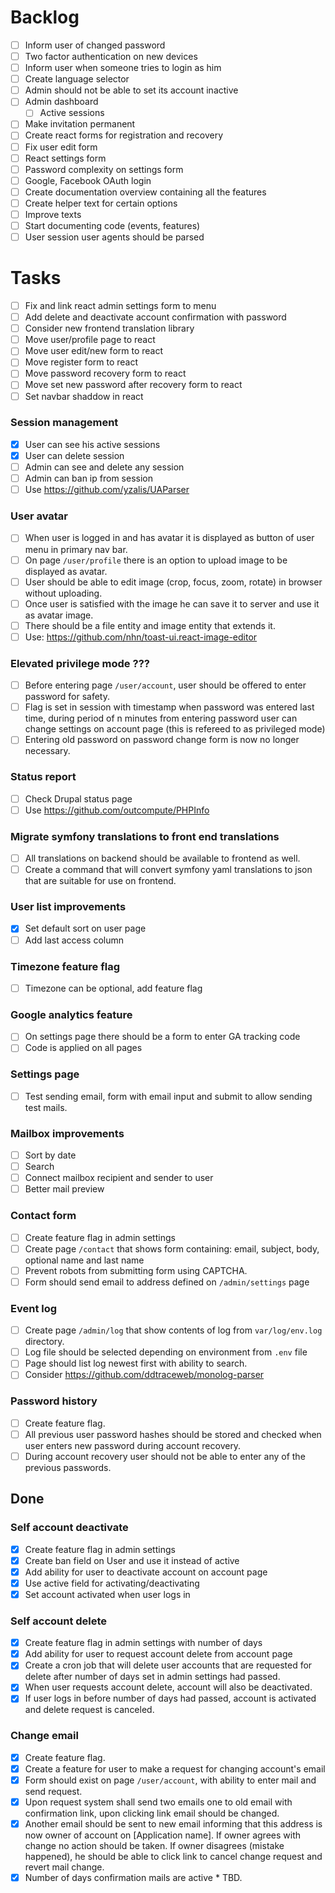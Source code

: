# Backlog

* [ ] Inform user of changed password
* [ ] Two factor authentication on new devices
* [ ] Inform user when someone tries to login as him
* [ ] Create language selector
* [ ] Admin should not be able to set its account inactive
* [ ] Admin dashboard
  * [ ] Active sessions
* [ ] Make invitation permanent
* [ ] Create react forms for registration and recovery
* [ ] Fix user edit form
* [ ] React settings form
* [ ] Password complexity on settings form
* [ ] Google, Facebook OAuth login
* [ ] Create documentation overview containing all the features
* [ ] Create helper text for certain options
* [ ] Improve texts
* [ ] Start documenting code (events, features)
* [ ] User session user agents should be parsed

# Tasks
* [ ] Fix and link react admin settings form to menu
* [ ] Add delete and deactivate account confirmation with password
* [ ] Consider new frontend translation library
* [ ] Move user/profile page to react
* [ ] Move user edit/new form to react
* [ ] Move register form to react
* [ ] Move password recovery form to react
* [ ] Move set new password after recovery form to react
* [ ] Set navbar shaddow in react

### Session management
* [x] User can see his active sessions
* [x] User can delete session
* [ ] Admin can see and delete any session
* [ ] Admin can ban ip from session
* [ ] Use https://github.com/yzalis/UAParser

### User avatar
* [ ] When user is logged in and has avatar it is displayed as button of user menu
  in primary nav bar.
* [ ] On page `/user/profile` there is an option to upload image to be displayed as
  avatar.
* [ ] User should be able to edit image (crop, focus, zoom, rotate) in browser
  without uploading.
* [ ] Once user is satisfied with the image he can save it to server and use it
  as avatar image.
* [ ] There should be a file entity and image entity that extends it.
* [ ] Use: https://github.com/nhn/toast-ui.react-image-editor

### Elevated privilege mode ???
* [ ] Before entering page `/user/account`, user should be offered to enter password
  for safety.
* [ ] Flag is set in session with timestamp when password was entered last time,
  during period of n minutes from entering password user can change settings on
  account page (this is refereed to as privileged mode)
* [ ] Entering old password on password change form is now no longer necessary.

### Status report
* [ ] Check Drupal status page
* [ ] Use https://github.com/outcompute/PHPInfo

### Migrate symfony translations to front end translations
* [ ] All translations on backend should be available to frontend as well.
* [ ] Create a command that will convert symfony yaml translations to json that
  are suitable for use on frontend.

### User list improvements
* [x] Set default sort on user page
* [ ] Add last access column

### Timezone feature flag
* [ ] Timezone can be optional, add feature flag

### Google analytics feature
* [ ] On settings page there should be a form to enter GA tracking code
* [ ] Code is applied on all pages

### Settings page
* [ ] Test sending email, form with email input and submit to allow sending test
  mails.

### Mailbox improvements
* [ ] Sort by date
* [ ] Search
* [ ] Connect mailbox recipient and sender to user
* [ ] Better mail preview

### Contact form
* [ ] Create feature flag in admin settings
* [ ] Create page `/contact` that shows form containing:
  email, subject, body, optional name and last name
* [ ] Prevent robots from submitting form using CAPTCHA.
* [ ] Form should send email to address defined on `/admin/settings`
  page

### Event log
* [ ] Create page `/admin/log` that show contents of log from
  `var/log/env.log` directory.
* [ ] Log file should be selected depending on environment from
  `.env` file
* [ ] Page should list log newest first with ability to search.
* [ ] Consider https://github.com/ddtraceweb/monolog-parser

### Password history
* [ ] Create feature flag.
* [ ] All previous user password hashes should be stored and checked when user
  enters new password during account recovery.
* [ ] During account recovery user should not be able to enter any of the previous
  passwords.

## Done

### Self account deactivate
* [x] Create feature flag in admin settings
* [x] Create ban field on User and use it instead of active
* [x] Add ability for user to deactivate account on account page
* [x] Use active field for activating/deactivating
* [x] Set account activated when user logs in

### Self account delete
* [x] Create feature flag in admin settings with number of days
* [x] Add ability for user to request account delete from account page
* [x] Create a cron job that will delete user accounts that are requested
  for delete after number of days set in admin settings had passed.
* [x] When user requests account delete, account will also be deactivated.
* [x] If user logs in before number of days had passed, account is activated and
  delete request is canceled.

### Change email
* [x] Create feature flag.
* [x] Create a feature for user to make a request for changing account's email
* [x] Form should exist on page `/user/account`, with ability to enter mail and send
  request.
* [x] Upon request system shall send two emails one to old email with confirmation
  link, upon clicking link email should be changed.
* [x] Another email should be sent to new email informing that this address is now
  owner of account on [Application name]. If owner agrees with change no action
  should be taken. If owner disagrees (mistake happened), he should be able to
  click link to cancel change request and revert mail change.
* [x] Number of days confirmation mails are active * TBD.
